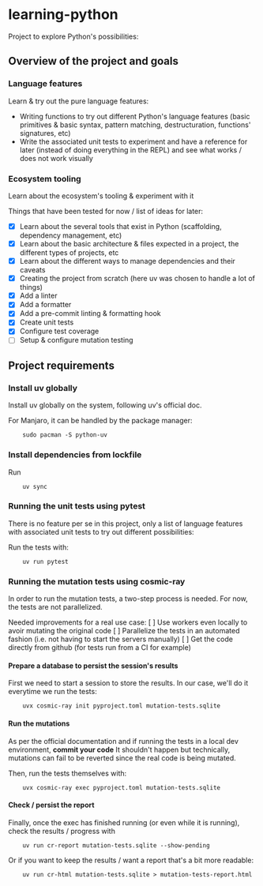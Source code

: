 # learning-python

Project to explore Python's possibilities:

## Overview of the project and goals

### Language features

Learn & try out the pure language features:

- Writing functions to try out different Python's language features (basic primitives & basic syntax, pattern matching, destructuration, functions' signatures, etc)
- Write the associated unit tests to experiment and have a reference for later (instead of doing everything in the REPL) and see what works / does not work visually

### Ecosystem tooling

Learn about the ecosystem's tooling & experiment with it

Things that have been tested for now / list of ideas for later:

- [X] Learn about the several tools that exist in Python (scaffolding, dependency management, etc)
- [X] Learn about the basic architecture & files expected in a project, the different types of projects, etc
- [X] Learn about the different ways to manage dependencies and their caveats
- [X] Creating the project from scratch (here uv was chosen to handle a lot of things)
- [X] Add a linter
- [X] Add a formatter
- [X] Add a pre-commit linting & formatting hook
- [X] Create unit tests
- [X] Configure test coverage
- [ ] Setup & configure mutation testing

## Project requirements

### Install uv globally

Install uv globally on the system, following uv's official doc.

For Manjaro, it can be handled by the package manager:

```
    sudo pacman -S python-uv
```

### Install dependencies from lockfile

Run

```
    uv sync
```

### Running the unit tests using pytest

There is no feature per se in this project, only a list of language features with associated unit tests to try out different possibilities:

Run the tests with:

```
    uv run pytest
```

### Running the mutation tests using cosmic-ray

In order to run the mutation tests, a two-step process is needed.
For now, the tests are not parallelized.

Needed improvements for a real use case:
[ ] Use workers even locally to avoir mutating the original code
[ ] Parallelize the tests in an automated fashion (i.e. not having to start the servers manually)
[ ] Get the code directly from github (for tests run from a CI for example)

#### Prepare a database to persist the session's results

First we need to start a session to store the results. In our case, we'll do it everytime we run the tests:

```
    uvx cosmic-ray init pyproject.toml mutation-tests.sqlite
```

#### Run the mutations

As per the official documentation and if running the tests in a local dev environment, **commit your code**
It shouldn't happen but technically, mutations can fail to be reverted since the real code is being mutated.

Then, run the tests themselves with:

```
    uvx cosmic-ray exec pyproject.toml mutation-tests.sqlite
```

#### Check / persist the report

Finally, once the exec has finished running (or even while it is running), check the results / progress with

```
    uv run cr-report mutation-tests.sqlite --show-pending
```

Or if you want to keep the results / want a report that's a bit more readable:

```
    uv run cr-html mutation-tests.sqlite > mutation-tests-report.html
```